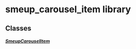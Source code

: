 


# smeup_carousel_item library











## Classes

##### [SmeupCarouselItem](../smeup_widgets_smeup_carousel_item/SmeupCarouselItem-class.md)



 















